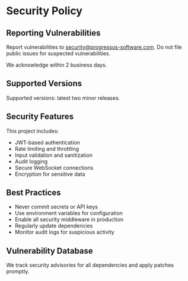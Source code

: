 # Security Policy

## Reporting Vulnerabilities

Report vulnerabilities to security@progressus-software.com. Do not file public issues for suspected vulnerabilities.

We acknowledge within 2 business days. 

## Supported Versions

Supported versions: latest two minor releases.

## Security Features

This project includes:
- JWT-based authentication
- Rate limiting and throttling
- Input validation and sanitization
- Audit logging
- Secure WebSocket connections
- Encryption for sensitive data

## Best Practices

- Never commit secrets or API keys
- Use environment variables for configuration
- Enable all security middleware in production
- Regularly update dependencies
- Monitor audit logs for suspicious activity

## Vulnerability Database

We track security advisories for all dependencies and apply patches promptly.